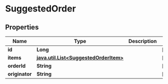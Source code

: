 
# SuggestedOrder

## Properties
Name | Type | Description | Notes
------------ | ------------- | ------------- | -------------
**id** | **Long** |  |  [optional]
**items** | [**java.util.List&lt;SuggestedOrderItem&gt;**](SuggestedOrderItem.md) |  |  [optional]
**orderId** | **String** |  |  [optional]
**originator** | **String** |  |  [optional]




